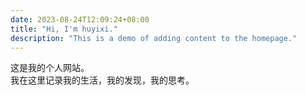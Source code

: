 ```yaml
---
date: 2023-08-24T12:09:24+08:00
title: "Hi, I'm huyixi."
description: "This is a demo of adding content to the homepage."
---
```

这是我的个人网站。  
我在这里记录我的生活，我的发现，我的思考。